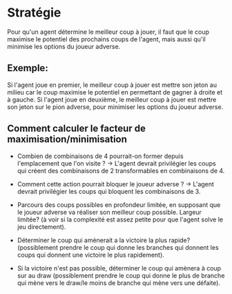 # Stratégie

Pour qu'un agent détermine le meilleur coup à jouer, il faut que le coup maximise le potentiel des prochains coups de l'agent, mais aussi qu'il minimise les options du joueur adverse.

## Exemple:

Si l'agent joue en premier, le meilleur coup à jouer est mettre son jeton au milieu car le coup maximise le potentiel en permettant de gagner à droite et à gauche.
Si l'agent joue en deuxième, le meilleur coup à jouer est mettre son jeton sur le pion adverse, pour minimiser les options du joueur adverse.

## Comment calculer le facteur de maximisation/minimisation

- Combien de combinaisons de 4 pourrait-on former depuis l'emplacement que l'on visite ? -> L'agent devrait privilégier les coups qui créent des combinaisons de 2 transformables en combinaisons de 4.
- Comment cette action pourrait bloquer le joueur adverse ? -> L'agent devrait privilégier les coups qui bloquent les combinaisons de 3.

- Parcours des coups possibles en profondeur limitée, en supposant que le joueur adverse va réaliser son meilleur coup possible. Largeur limitée? (à voir si la complexité est assez petite pour que l'agent solve le jeu directement).
- Déterminer le coup qui amènerait a la victoire la plus rapide? (possiblement prendre le coup qui donne les branches qui donnent les coups qui donnent une victoire le plus rapidement).
- Si la victoire n'est pas possible, déterminer le coup qui amènera à coup sur au draw (possiblement prendre le coup qui donne le plus de branche qui mène vers le draw/le moins de branche qui mène vers une défaite).